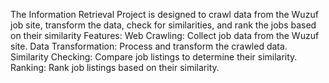 The Information Retrieval Project is designed to crawl data from the Wuzuf job site, transform the data, check for similarities, and rank the jobs based on their similarity
Features:
Web Crawling: Collect job data from the Wuzuf site.
Data Transformation: Process and transform the crawled data.
Similarity Checking: Compare job listings to determine their similarity.
Ranking: Rank job listings based on their similarity.
